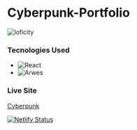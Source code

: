 # Cyberpunk-Portfolio

![loficity](https://user-images.githubusercontent.com/53094729/233308770-4e783e61-b1ba-4f6e-8fd6-cb679c4bdbcf.gif)


### Tecnologies Used

* ![React](https://img.shields.io/badge/React-JS-blue)
* ![Arwes](https://img.shields.io/badge/ARWES%20-Futuristic%20Sci--Fi%20and%20Cyberpunk%20Graphical%20User%20Interface%20Framework-blue)


### Live Site

[Cyberpunk](https://cyberpunk-portfolio.netlify.app/)

[![Netlify Status](https://api.netlify.com/api/v1/badges/936842e2-7598-4d78-82ce-5df598021eb0/deploy-status)](https://app.netlify.com/sites/cyberpunk-portfolio/deploys)


